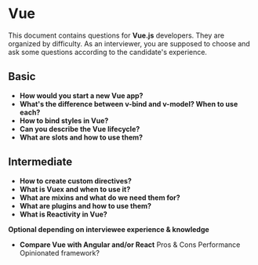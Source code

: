 # Vue

This document contains questions for **Vue.js** developers. They are organized by difficulty. As an interviewer, you are supposed to choose and ask some questions according to the candidate's experience.

## Basic

- **How would you start a new Vue app?**
- **What's the difference between v-bind and v-model? When to use each?**
- **How to bind styles in Vue?**
- **Can you describe the Vue lifecycle?**
- **What are slots and how to use them?**

## Intermediate
- **How to create custom directives?**
- **What is Vuex and when to use it?**
- **What are mixins and what do we need them for?**
- **What are plugins and how to use them?**
- **What is Reactivity in Vue?**


**Optional depending on interviewee experience & knowledge**
- **Compare Vue with Angular and/or React**
Pros & Cons
Performance
Opinionated framework?



<!-- TODO add here advanced Vue questions -->

